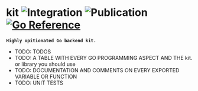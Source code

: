 # kit ![Integration](https://github.com/Neoxelox/kit/workflows/Integration/badge.svg) ![Publication](https://github.com/Neoxelox/kit/workflows/Publication/badge.svg) [![Go Reference](https://pkg.go.dev/badge/github.com/neoxelox/kit.svg)](https://pkg.go.dev/github.com/neoxelox/kit)

**`Highly opitionated Go backend kit.`**

- TODO: TODOS
- TODO: A TABLE WITH EVERY GO PROGRAMMING ASPECT AND THE kit.<Object> or library you should use
- TODO: DOCUMENTATION AND COMMENTS ON EVERY EXPORTED VARIABLE OR FUNCTION
- TODO: UNIT TESTS
